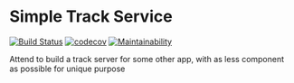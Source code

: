 # Simple Track Service
[![Build Status](https://travis-ci.org/liuwill/simple-track-service.svg?branch=master)](https://travis-ci.org/liuwill/simple-track-service)
[![codecov](https://codecov.io/gh/liuwill/simple-track-service/branch/master/graph/badge.svg)](https://codecov.io/gh/liuwill/simple-track-service)
[![Maintainability](https://api.codeclimate.com/v1/badges/c6f3de9b36e0f1e902f1/maintainability)](https://codeclimate.com/github/liuwill/simple-track-service/maintainability)


Attend to build a track server for some other app, with as less component as possible for unique purpose

